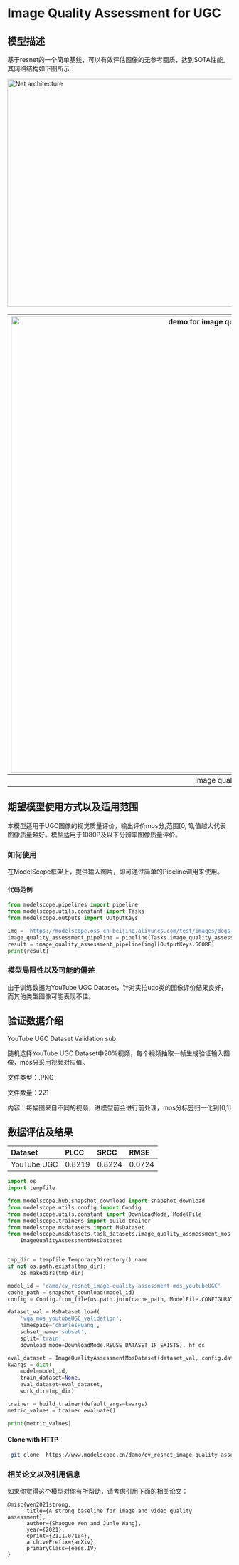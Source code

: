 # Image Quality Assessment for UGC

## 模型描述
基于resnet的一个简单基线，可以有效评估图像的无参考画质，达到SOTA性能。其网络结构如下图所示：

<img src="./data/net.png" width=512 alt="Net architecture">

| <img src="./data/demo_resize.png"  width=1024 alt="demo for image quality assessment model">|
| :-----------------------------------------------------------------------------------: |
|                                     image quality assessment                                           |



## 期望模型使用方式以及适用范围
本模型适用于UGC图像的视觉质量评价，输出评价mos分,范围[0, 1],值越大代表图像质量越好。模型适用于1080P及以下分辨率图像质量评价。
### 如何使用
在ModelScope框架上，提供输入图片，即可通过简单的Pipeline调用来使用。
#### 代码范例
```python
from modelscope.pipelines import pipeline
from modelscope.utils.constant import Tasks
from modelscope.outputs import OutputKeys

img = 'https://modelscope.oss-cn-beijing.aliyuncs.com/test/images/dogs.jpg'
image_quality_assessment_pipeline = pipeline(Tasks.image_quality_assessment_mos, 'damo/cv_resnet_image-quality-assessment-mos_youtubeUGC')
result = image_quality_assessment_pipeline(img)[OutputKeys.SCORE]
print(result)
```

### 模型局限性以及可能的偏差
由于训练数据为YouTube UGC Dataset，针对实拍ugc类的图像评价结果良好，而其他类型图像可能表现不佳。

## 验证数据介绍
YouTube UGC Dataset Validation sub

随机选择YouTube UGC Dataset中20%视频，每个视频抽取一帧生成验证输入图像，mos分采用视频对应值。

文件类型：.PNG

文件数量：221

内容：每幅图来自不同的视频，进模型前会进行前处理，mos分标签归一化到[0,1]


## 数据评估及结果
| Dataset | PLCC | SRCC | RMSE |
|:---- |:----    |:---- |:----|
|YouTube UGC|0.8219|0.8224|0.0724|

```python
import os
import tempfile

from modelscope.hub.snapshot_download import snapshot_download
from modelscope.utils.config import Config
from modelscope.utils.constant import DownloadMode, ModelFile
from modelscope.trainers import build_trainer
from modelscope.msdatasets import MsDataset
from modelscope.msdatasets.task_datasets.image_quality_assmessment_mos import \
    ImageQualityAssessmentMosDataset


tmp_dir = tempfile.TemporaryDirectory().name
if not os.path.exists(tmp_dir):
    os.makedirs(tmp_dir)

model_id = 'damo/cv_resnet_image-quality-assessment-mos_youtubeUGC'
cache_path = snapshot_download(model_id)
config = Config.from_file(os.path.join(cache_path, ModelFile.CONFIGURATION))

dataset_val = MsDataset.load(
    'vqa_mos_youtubeUGC_validation',
    namespace='charlesHuang',
    subset_name='subset',
    split='train',
    download_mode=DownloadMode.REUSE_DATASET_IF_EXISTS)._hf_ds

eval_dataset = ImageQualityAssessmentMosDataset(dataset_val, config.dataset)
kwargs = dict(
    model=model_id,
    train_dataset=None,
    eval_dataset=eval_dataset,
    work_dir=tmp_dir)

trainer = build_trainer(default_args=kwargs)
metric_values = trainer.evaluate()

print(metric_values)

```
#### Clone with HTTP
```bash
 git clone  https://www.modelscope.cn/damo/cv_resnet_image-quality-assessment-mos_youtubeUGC.git
```

### 相关论文以及引用信息
如果你觉得这个模型对你有所帮助，请考虑引用下面的相关论文：
```
@misc{wen2021strong,
      title={A strong baseline for image and video quality assessment}, 
      author={Shaoguo Wen and Junle Wang},
      year={2021},
      eprint={2111.07104},
      archivePrefix={arXiv},
      primaryClass={eess.IV}
}
```
